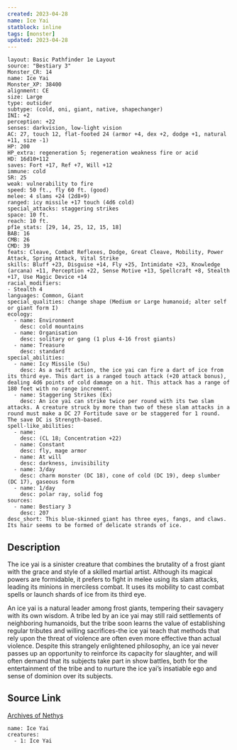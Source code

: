 ```yaml
---
created: 2023-04-28
name: Ice Yai
statblock: inline
tags: [monster]
updated: 2023-04-28
---
```

```statblock
layout: Basic Pathfinder 1e Layout
source: "Bestiary 3"
Monster_CR: 14
name: Ice Yai
Monster_XP: 38400
alignment: CE
size: Large
type: outsider
subtype: (cold, oni, giant, native, shapechanger)
INI: +2
perception: +22
senses: darkvision, low-light vision
AC: 27, touch 12, flat-footed 24 (armor +4, dex +2, dodge +1, natural +11, size -1)
HP: 200
HP_extra: regeneration 5; regeneration weakness fire or acid
HD: 16d10+112
saves: Fort +17, Ref +7, Will +12
immune: cold
SR: 25
weak: vulnerability to fire
speed: 50 ft., fly 60 ft. (good)
melee: 4 slams +24 (2d8+9)
ranged: icy missile +17 touch (4d6 cold)
special_attacks: staggering strikes
space: 10 ft.
reach: 10 ft.
pf1e_stats: [29, 14, 25, 12, 15, 18]
BAB: 16
CMB: 26
CMD: 39
feats: Cleave, Combat Reflexes, Dodge, Great Cleave, Mobility, Power Attack, Spring Attack, Vital Strike
skills: Bluff +23, Disguise +14, Fly +25, Intimidate +23, Knowledge (arcana) +11, Perception +22, Sense Motive +13, Spellcraft +8, Stealth +17, Use Magic Device +14
racial_modifiers:
- Stealth 4
languages: Common, Giant
special_qualities: change shape (Medium or Large humanoid; alter self or giant form I)
ecology:
  - name: Environment
    desc: cold mountains
  - name: Organisation
    desc: solitary or gang (1 plus 4-16 frost giants)
  - name: Treasure
    desc: standard
special_abilities:
  - name: Icy Missile (Su)
    desc: As a swift action, the ice yai can fire a dart of ice from its third eye. This dart is a ranged touch attack (+20 attack bonus), dealing 4d6 points of cold damage on a hit. This attack has a range of 180 feet with no range increment.
  - name: Staggering Strikes (Ex)
    desc: An ice yai can strike twice per round with its two slam attacks. A creature struck by more than two of these slam attacks in a round must make a DC 27 Fortitude save or be staggered for 1 round. The save DC is Strength-based.
spell-like_abilities:
  - name:
    desc: (CL 18; Concentration +22)
  - name: Constant
    desc: fly, mage armor
  - name: At will
    desc: darkness, invisibility
  - name: 3/day
    desc: charm monster (DC 18), cone of cold (DC 19), deep slumber (DC 17), gaseous form
  - name: 1/day
    desc: polar ray, solid fog
sources:
  - name: Bestiary 3
    desc: 207
desc_short: This blue-skinned giant has three eyes, fangs, and claws. Its hair seems to be formed of delicate strands of ice.
```
## Description
The ice yai is a sinister creature that combines the brutality of a frost giant with the grace and style of a skilled martial artist. Although its magical powers are formidable, it prefers to fight in melee using its slam attacks, leading its minions in merciless combat. It uses its mobility to cast combat spells or launch shards of ice from its third eye.

An ice yai is a natural leader among frost giants, tempering their savagery with its own wisdom. A tribe led by an ice yai may still raid settlements of neighboring humanoids, but the tribe soon learns the value of establishing regular tributes and willing sacrifices-the ice yai teach that methods that rely upon the threat of violence are often even more effective than actual violence. Despite this strangely enlightened philosophy, an ice yai never passes up an opportunity to reinforce its capacity for slaughter, and will often demand that its subjects take part in show battles, both for the entertainment of the tribe and to nurture the ice yai’s insatiable ego and sense of dominion over its subjects.
## Source Link
[Archives of Nethys](https://aonprd.com/MonsterDisplay.aspx?ItemName=Ice%20Yai)
```encounter-table
name: Ice Yai
creatures:
  - 1: Ice Yai
```
